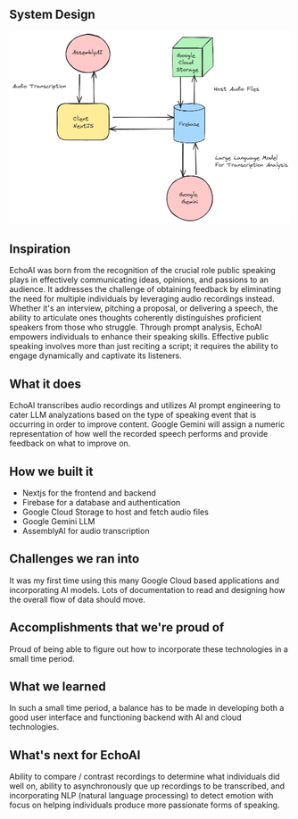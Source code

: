 ## System Design 

![System Design Image](https://github.com/BvChung/EchoAI/blob/main/sysdesign/sysdesign.png)

## Inspiration
EchoAI was born from the recognition of the crucial role public speaking plays in effectively communicating ideas, opinions, and passions to an audience. It addresses the challenge of obtaining feedback by eliminating the need for multiple individuals by leveraging audio recordings instead. Whether it's an interview, pitching a proposal, or delivering a speech, the ability to articulate ones thoughts coherently distinguishes proficient speakers from those who struggle. Through prompt analysis, EchoAI empowers individuals to enhance their speaking skills. Effective public speaking involves more than just reciting a script; it requires the ability to engage dynamically and captivate its listeners.
## What it does
EchoAI transcribes audio recordings and utilizes AI prompt engineering to cater LLM analyzations based on the type of speaking event that is occurring in order to improve content. Google Gemini will assign a numeric representation of how well the recorded speech performs and provide feedback on what to improve on.
## How we built it
- Nextjs for the frontend and backend
- Firebase for a database and authentication
- Google Cloud Storage to host and fetch audio files
- Google Gemini LLM 
- AssemblyAI for audio transcription

## Challenges we ran into
It was my first time using this many Google Cloud based applications and incorporating AI models. Lots of documentation to read and designing how the overall flow of data should move.

## Accomplishments that we're proud of
Proud of being able to figure out how to incorporate these technologies in a small time period.

## What we learned
In such a small time period, a balance has to be made in developing both a good user interface and functioning backend with AI and cloud technologies.

## What's next for EchoAI
Ability to compare / contrast recordings to determine what individuals did well on, ability to asynchronously que up recordings to be transcribed, and incorporating NLP (natural language processing) to detect emotion with focus on helping individuals produce more passionate forms of speaking.
